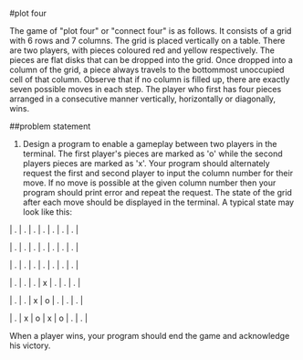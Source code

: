 #plot four

The game of "plot four" or "connect four" is as follows. It consists of a grid with 6 rows and 7 columns. The grid is placed vertically on a table. There are two players, with pieces coloured red and yellow respectively. The pieces are flat disks that can be dropped into the grid. Once dropped into a column of the grid, a piece always travels to the bottommost unoccupied cell of that column. Observe that if no column is filled up, there are exactly seven possible moves in each step. The player who first has four pieces arranged in a consecutive manner vertically, horizontally or diagonally, wins.

##problem statement

1) Design a program to enable a gameplay between two players in the terminal. The first player's pieces are marked as 'o' while the second players pieces are marked as 'x'. Your program should alternately request the first and second player to input the column number for their move. If no move is possible at the given column number then your program should print error and repeat the request. The state of the grid after each move should be displayed in the terminal. A typical state may look like this:

| . | . | . | . | . | . | . |	

| . | . | . | . | . | . | . |	

| . | . | . | . | . | . | . |

| . | . | . | x | . | . | . |

| . | . | x | o | . | . | . |

| . | x | o | x | o | . | . |

When a player wins, your program should end the game and acknowledge his victory.
